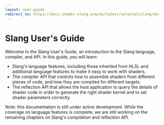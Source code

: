 ```yaml
---
layout: user-guide
redirect_to: https://docs.shader-slang.org/en/latest/external/slang/docs/user-guide/index.html
---
```


Slang User's Guide
=============

Welcome to the Slang User's Guide, an introduction to the Slang language, compiler, and API. In this guide, you will learn:
- Slang's language features, including those inherited from HLSL and additional language features to make it easy to work with shaders.
- The compiler API that controls how to assemble shaders from different pieces of code, and how they are compiled for different targets.
- The reflection API that allows the host application to query the details of shader code in order to generate the right shader kernel and to set shader parameters correctly.

Note: this documentation is still under active development. While the coverage on language features is complete, we are still working on the remaining chapters on Slang's compilation and reflection API.

<!-- RTD-TOC-START
```{toctree}
:titlesonly:
:hidden:

Introduction <00-introduction>
Getting Started with Slang <01-get-started>
Conventional Language Features <02-conventional-features>
Basic Convenience Features <03-convenience-features>
Modules and Access Control <04-modules-and-access-control>
Capabilities <05-capabilities>
Interfaces and Generics <06-interfaces-generics>
Automatic Differentiation <07-autodiff>
Language Version <11-language-version>
Compiling Code with Slang <08-compiling>
Using the Reflection API <09-reflection>
Supported Compilation Targets <09-targets>
Link-time Specialization and Module Precompilation <10-link-time-specialization>
Special Topics <a1-special-topics>
Target-specific Features <a2-target-specific-features>
Reference <a3-reference>
```
RTD-TOC-END -->